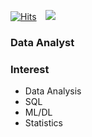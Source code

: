 [![Hits](https://hits.seeyoufarm.com/api/count/incr/badge.svg?url=https%3A%2F%2Fgithub.com%2FSeongYong-Kim&count_bg=%2379C83D&title_bg=%23555555&icon=&icon_color=%23E7E7E7&title=hits&edge_flat=false)](https://hits.seeyoufarm.com)
<a href="https://velog.io/@tjddyd1592">
    <img 
        src="http://img.shields.io/badge/-Tech%20Blog-655ced?style=flat&logo=github&link=https://velog.io/@tjddyd1592r"
        style="height : auto; margin-left : 10px; margin-right : 10px;"/>
</a>
### Data Analyst

### Interest
- Data Analysis
- SQL
- ML/DL
- Statistics
